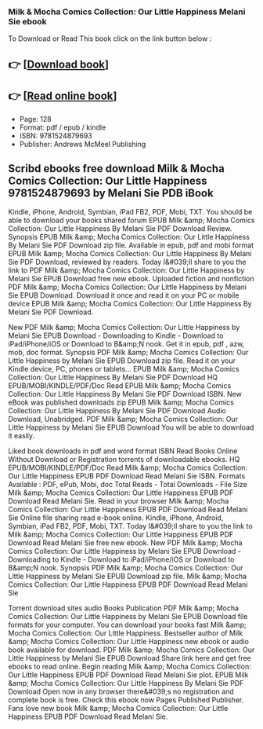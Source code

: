 ### Milk & Mocha Comics Collection: Our Little Happiness Melani Sie ebook

To Download or Read This book click on the link button below :

## 👉  [**[Download book](http://filesbooks.info/download.php?group=book&from=github.com&id=676623&lnk=1064 "Download book")**]

## 👉  [**[Read online book](http://filesbooks.info/download.php?group=book&from=github.com&id=676623&lnk=1064 "Read online book")**]


* Page: 128
* Format: pdf / epub / kindle
* ISBN: 9781524879693
* Publisher: Andrews McMeel Publishing



## Scribd ebooks free download Milk & Mocha Comics Collection: Our Little Happiness 9781524879693 by Melani Sie PDB iBook


Kindle, iPhone, Android, Symbian, iPad FB2, PDF, Mobi, TXT. You should be able to download your books shared forum EPUB Milk &amp;amp; Mocha Comics Collection: Our Little Happiness By Melani Sie PDF Download Review. Synopsis EPUB Milk &amp;amp; Mocha Comics Collection: Our Little Happiness By Melani Sie PDF Download zip file. Available in epub, pdf and mobi format EPUB Milk &amp;amp; Mocha Comics Collection: Our Little Happiness By Melani Sie PDF Download, reviewed by readers. Today I&amp;#039;ll share to you the link to PDF Milk &amp;amp; Mocha Comics Collection: Our Little Happiness by Melani Sie EPUB Download free new ebook. Uploaded fiction and nonfiction PDF Milk &amp;amp; Mocha Comics Collection: Our Little Happiness by Melani Sie EPUB Download. Download it once and read it on your PC or mobile device EPUB Milk &amp;amp; Mocha Comics Collection: Our Little Happiness By Melani Sie PDF Download.

New PDF Milk &amp;amp; Mocha Comics Collection: Our Little Happiness by Melani Sie EPUB Download - Downloading to Kindle - Download to iPad/iPhone/iOS or Download to B&amp;amp;N nook. Get it in epub, pdf , azw, mob, doc format. Synopsis PDF Milk &amp;amp; Mocha Comics Collection: Our Little Happiness by Melani Sie EPUB Download zip file. Read it on your Kindle device, PC, phones or tablets... EPUB Milk &amp;amp; Mocha Comics Collection: Our Little Happiness By Melani Sie PDF Download HQ EPUB/MOBI/KINDLE/PDF/Doc Read EPUB Milk &amp;amp; Mocha Comics Collection: Our Little Happiness By Melani Sie PDF Download ISBN. New eBook was published downloads zip EPUB Milk &amp;amp; Mocha Comics Collection: Our Little Happiness By Melani Sie PDF Download Audio Download, Unabridged. PDF Milk &amp;amp; Mocha Comics Collection: Our Little Happiness by Melani Sie EPUB Download You will be able to download it easily.

Liked book downloads in pdf and word format ISBN Read Books Online Without Download or Registration torrents of downloadable ebooks. HQ EPUB/MOBI/KINDLE/PDF/Doc Read Milk &amp;amp; Mocha Comics Collection: Our Little Happiness EPUB PDF Download Read Melani Sie ISBN. Formats Available : PDF, ePub, Mobi, doc Total Reads - Total Downloads - File Size Milk &amp;amp; Mocha Comics Collection: Our Little Happiness EPUB PDF Download Read Melani Sie. Read in your browser Milk &amp;amp; Mocha Comics Collection: Our Little Happiness EPUB PDF Download Read Melani Sie Online file sharing read e-book online. Kindle, iPhone, Android, Symbian, iPad FB2, PDF, Mobi, TXT. Today I&amp;#039;ll share to you the link to Milk &amp;amp; Mocha Comics Collection: Our Little Happiness EPUB PDF Download Read Melani Sie free new ebook. New PDF Milk &amp;amp; Mocha Comics Collection: Our Little Happiness by Melani Sie EPUB Download - Downloading to Kindle - Download to iPad/iPhone/iOS or Download to B&amp;amp;N nook. Synopsis PDF Milk &amp;amp; Mocha Comics Collection: Our Little Happiness by Melani Sie EPUB Download zip file. Milk &amp;amp; Mocha Comics Collection: Our Little Happiness EPUB PDF Download Read Melani Sie

Torrent download sites audio Books Publication PDF Milk &amp;amp; Mocha Comics Collection: Our Little Happiness by Melani Sie EPUB Download file formats for your computer. You can download your books fast Milk &amp;amp; Mocha Comics Collection: Our Little Happiness. Bestseller author of Milk &amp;amp; Mocha Comics Collection: Our Little Happiness new ebook or audio book available for download. PDF Milk &amp;amp; Mocha Comics Collection: Our Little Happiness by Melani Sie EPUB Download Share link here and get free ebooks to read online. Begin reading Milk &amp;amp; Mocha Comics Collection: Our Little Happiness EPUB PDF Download Read Melani Sie plot. EPUB Milk &amp;amp; Mocha Comics Collection: Our Little Happiness By Melani Sie PDF Download Open now in any browser there&amp;#039;s no registration and complete book is free. Check this ebook now Pages Published Publisher. Fans love new book Milk &amp;amp; Mocha Comics Collection: Our Little Happiness EPUB PDF Download Read Melani Sie.





